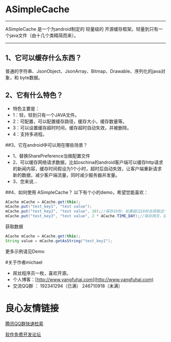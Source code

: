ASimpleCache
============


----
 ASimpleCache 是一个为android制定的 轻量级的 开源缓存框架。轻量到只有一个java文件（由十几个类精简而来）。


---
## 1、它可以缓存什么东西？
普通的字符串、JsonObject、JsonArray、Bitmap、Drawable、序列化的java对象，和 byte数据。


## 2、它有什么特色？
* 特色主要是：
 *  1：轻，轻到只有一个JAVA文件。
 *  2：可配置，可以配置缓存路径，缓存大小，缓存数量等。
 *  3：可以设置缓存超时时间，缓存超时自动失效，并被删除。
 *  4：支持多进程。

##3、它在android中可以用在哪些场景？
* 1、替换SharePreference当做配置文件
* 2、可以缓存网络请求数据，比如oschina的android客户端可以缓存http请求的新闻内容，缓存时间假设为1个小时，超时后自动失效，让客户端重新请求新的数据，减少客户端流量，同时减少服务器并发量。
* 3、您来说...


##4、如何使用 ASimpleCache？
以下有个小的demo，希望您能喜欢：

```java
ACache mCache = ACache.get(this);
mCache.put("test_key1", "test value");
mCache.put("test_key2", "test value", 10);//保存10秒，如果超过10秒去获取这个key，将为null
mCache.put("test_key3", "test value", 2 * ACache.TIME_DAY);//保存两天，如果超过两天去获取这个key，将为null
```
获取数据
```java
ACache mCache = ACache.get(this);
String value = mCache.getAsString("test_key1");
```

更多示例请见Demo

#关于作者michael
* 屌丝程序员一枚，喜欢开源。
* 个人博客：[http://www.yangfuhai.com](http://www.yangfuhai.com)
* 交流QQ群 ： 192341294（已满） 246710918（未满）




 # 良心友情链接

[腾讯QQ群快速检索](http://u.720life.cn/s/8cf73f7c)

[软件免费开发论坛](http://u.720life.cn/s/bbb01dc0)